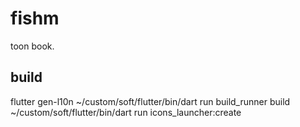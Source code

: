 # fishm

toon book.

## build

flutter gen-l10n
~/custom/soft/flutter/bin/dart run build_runner build
~/custom/soft/flutter/bin/dart run icons_launcher:create